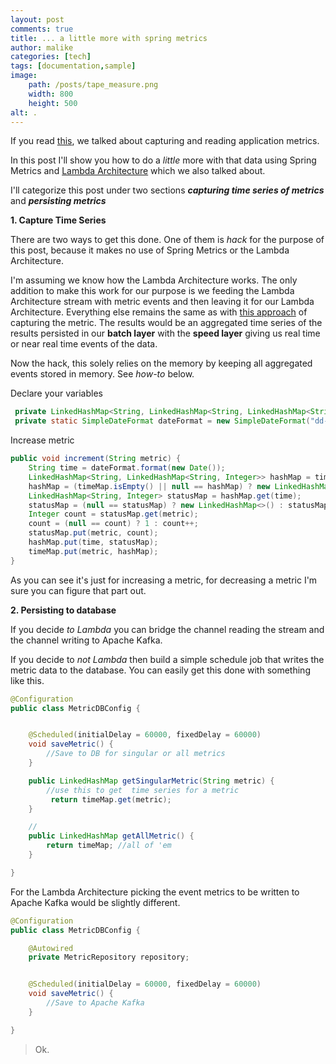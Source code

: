 ```yaml
---
layout: post
comments: true
title: ... a little more with spring metrics
author: malike
categories: [tech]
tags: [documentation,sample]
image:
    path: /posts/tape_measure.png
    width: 800
    height: 500
alt: .
---
```



If you read [this](http://malike.github.io/Spring-Metrics), we talked about capturing and reading application metrics.

In this post I'll show you how to do a *little* more with that data using Spring Metrics and [Lambda Architecture](http://malike.github.io/Lambda-Architecture-RT) which we also talked about.

I'll categorize this post under two sections ***capturing time series of metrics*** and ***persisting metrics***


**1. Capture Time Series**

There are two ways to get this done. One of them is *hack* for the purpose of this post, because it makes no use of Spring Metrics or the Lambda Architecture.


I'm assuming we know how the Lambda Architecture works. The only addition to make this work for our purpose is we feeding the Lambda Architecture stream with metric events and then leaving it for our Lambda Architecture. Everything else remains the same as with [this approach](http://malike.github.io/Spring-Metrics) of capturing the metric. The results would be an aggregated time series of the results persisted in our **batch layer** with the **speed layer** giving us real time or near real time events of the data.

Now the hack, this solely relies on the memory by keeping all aggregated events stored in memory.
See *how-to* below.

Declare your variables

```java
 private LinkedHashMap<String, LinkedHashMap<String, LinkedHashMap<String, Integer>>> timeMap = new LinkedHashMap<>();
 private static SimpleDateFormat dateFormat = new SimpleDateFormat("dd-MM-yyyy HH:mm");
```

Increase metric

```java
public void increment(String metric) {
    String time = dateFormat.format(new Date());
    LinkedHashMap<String, LinkedHashMap<String, Integer>> hashMap = timeMap.get(metric);
    hashMap = (timeMap.isEmpty() || null == hashMap) ? new LinkedHashMap<>() : hashMap;
    LinkedHashMap<String, Integer> statusMap = hashMap.get(time);
    statusMap = (null == statusMap) ? new LinkedHashMap<>() : statusMap;
    Integer count = statusMap.get(metric);
    count = (null == count) ? 1 : count++;
    statusMap.put(metric, count);
    hashMap.put(time, statusMap);
    timeMap.put(metric, hashMap);
}
```

As you can see it's just for increasing a metric, for decreasing a metric I'm sure you can figure that part out.


**2. Persisting to database**

If you decide *to Lambda* you can bridge the channel reading the stream and the channel writing to Apache Kafka.

If you decide to *not Lambda* then build a simple schedule job that writes the metric
data to the database. You can easily get this done with something like this.

```java
@Configuration
public class MetricDBConfig {


    @Scheduled(initialDelay = 60000, fixedDelay = 60000)
    void saveMetric() {
        //Save to DB for singular or all metrics
    }

    public LinkedHashMap getSingularMetric(String metric) {
        //use this to get  time series for a metric
         return timeMap.get(metric);
    }

    //
    public LinkedHashMap getAllMetric() {
        return timeMap; //all of 'em
    }

}
```

For the Lambda Architecture picking the event metrics to be written to Apache Kafka would be slightly different.

```java
@Configuration
public class MetricDBConfig {

    @Autowired
    private MetricRepository repository;


    @Scheduled(initialDelay = 60000, fixedDelay = 60000)
    void saveMetric() {
        //Save to Apache Kafka
    }

}
```


> Ok.

